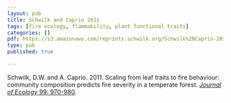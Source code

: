 ```yaml
---
layout: pub
title: Schwilk and Caprio 2011
tags: [fire ecology, flammability, plant functional traits]
categories: []
pdf: https://s3.amazonaws.com/reprints.schwilk.org/Schwilk%2BCaprio-2011_flammability.pdf
type: pub
published: true

---
```


Schwilk, D.W. and A. Caprio. 2011. Scaling from leaf traits to fire behaviour: community composition predicts fire severity in a temperate forest. <a href="http://onlinelibrary.wiley.com/doi/10.1111/j.1365-2745.2011.01828.x/abstract">*Journal of Ecology* 99: 970-980</a>.
